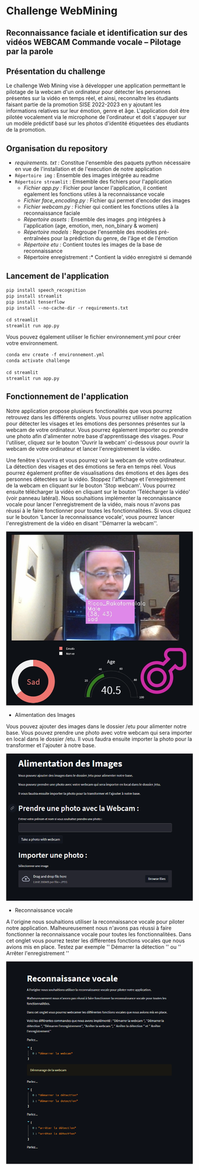 # Challenge WebMining
## Reconnaissance faciale et identification sur des vidéos WEBCAM Commande vocale – Pilotage par la parole
## Présentation du challenge 

Le challenge Web Mining vise à développer une application permettant le pilotage de la webcam d'un ordinateur pour détecter les personnes présentes sur la vidéo en temps réel, et ainsi, reconnaître les étudiants faisant partie de la promotion SISE 2022-2023 en y ajoutant les informations relatives sur leur émotion, genre et âge. L'application doit être pilotée vocalement via le microphone de l'ordinateur et doit s'appuyer sur un modèle prédictif basé sur les photos d'identité étiquetées des étudiants de la promotion.

## Organisation du repository
- *requirements. txt :* Constitue l'ensemble des paquets python nécessaire en vue de l'installation et de l'execution de notre application
- `Répertoire img` : Ensemble des images intégrée au readme
- `Répertoire streamlit` : Emsemble des fichiers pour l'application
  - *Fichier app.py :* Fichier pour lancer l'application, il contient egalement les fonctions utiles à la reconnaissance vocale 
  - *Fichier face_encoding.py :* Fichier qui permet d'encoder des images
  - *Fichier webcam.py :* Fichier qui contient les fonctions utiles à la reconnaissance faciale
  - *Répertoire assets :* Ensemble des images .png intégrées à l'application (age, emotion, men, non_binary & women)
  - *Répertoire models :* Regroupe l'ensemble des modèles pré-entraînées pour la prédiction du genre, de l'âge et de l'émotion
  - *Répertoire etu :* Contient toutes les images de la base de reconnaissance
  - Répertoire enregistrement :* Contient la vidéo enregistré si demandé



## Lancement de l'application

```
pip install speech_recognition
pip install streamlit
pip install tenserflow
pip install --no-cache-dir -r requirements.txt

cd streamlit
streamlit run app.py

```
Vous pouvez également utiliser le fichier environnement.yml pour créer votre environnement.

```
conda env create -f environnement.yml
conda activate challenge

cd streamlit
streamlit run app.py
```

## Fonctionnement de l'application

Notre application propose plusieurs fonctionalités que vous pourrez retrouvez dans les différents onglets. Vous pourrez utiliser notre application pour détecter les visages et les émotions des personnes présentes sur la webcam de votre ordinateur. Vous pourrez également importer ou prendre une photo afin d'alimenter notre base d'apprentissage des visages. Pour l'utiliser, cliquez sur le bouton 'Ouvrir la webcam' ci-dessous pour ouvrir la webcam de votre ordinateur et lancer l'enregistrement la vidéo.

Une fenêtre s'ouvrira et vous pourrez voir la webcam de votre ordinateur. La détection des visages et des émotions se fera en temps réel. Vous pourrez également profiter de visualisations des émotions et des âges des personnes détectées sur la vidéo. Stoppez l'affichage et l'enregistrement de la webcam en cliquant sur le bouton 'Stop webcam'. Vous pourrez ensuite télécharger la vidéo en cliquant sur le bouton 'Télécharger la vidéo' (voir panneau latéral). Nous souhaitions implémenter la reconnaissance vocale pour lancer l'enregistrement de la vidéo, mais nous n'avons pas réussi à le faire fonctionner pour toutes les fonctionnalitées. Si vous cliquez sur le bouton 'Lancer la reconnaissance vocale', vous pourrez lancer l'enregistrement de la vidéo en disant ''Démarrer la webcam''.

![pres_appli](/img/pres_appli.png)


- Alimentation des Images

Vous pouvez ajouter des images dans le dossier /etu pour alimenter notre base. Vous pouvez prendre une photo avec votre webcam qui sera importer en local dans le dossier /etu. Il vous faudra ensuite importer la photo pour la transformer et l'ajouter à notre base.

![pres_appli](/img/Alim.png)

- Reconnaissance vocale

A l'origine nous souhaitions utiliser la reconnaissance vocale pour piloter notre application. Malheureusement nous n'avons pas réussi à faire fonctionner la reconnaissance vocale pour toutes les fonctionnalitées. Dans cet onglet vous pourrez tester les différentes fonctions vocales que nous avions mis en place. Testez par exemple '' Démarrer la détection '' ou '' Arrêter l'enregistrement ''

![pres_appli](/img/Reco_vocale.png)
